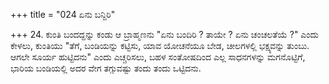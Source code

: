 +++
title = "024 ಏನು ಬನ್ದಿರಿ"

+++
24. ಕುಂತಿ ಬಂದದ್ದನ್ನು ಕಂಡು ಆ ಬ್ರಾಹ್ಮಣನು "ಏನು ಬಂದಿರಿ ? ತಾಯೇ ? ಏನು ಚಂಚಲತೆಯೆ ?" ಎಂದು ಕೇಳಲು, ಕುಂತಿಯು "ತೆಗೆ, ಬಂಡಿಯನ್ನು ಕಟ್ಟಿಸು, ಯಾವ ಯೋಚನೆಯೂ ಬೇಡ, ಚೀಲಗಳಲ್ಲಿ ಭಕ್ಷ್ಯವನ್ನು ತುಂಬು. ಆಗಲೇ ಸೂರ್ಯ ಹುಟ್ಟಿದನು" ಎಂದು ಎಚ್ಚರಿಸಲು, ಬಹಳ ಸಂತೋಷದಿಂದ ಎಲ್ಲ ಸಾಧನಗಳನ್ನು ಮಗನೊಟ್ಟಿಗೆ,  ಭಾರಿಯ ಬಂಡಿಯಲ್ಲಿ ಅದರ ವೇಗ ತಗ್ಗುವಷ್ಟು ತಂದು ತಂದು ಒಟ್ಟಿದನು.
